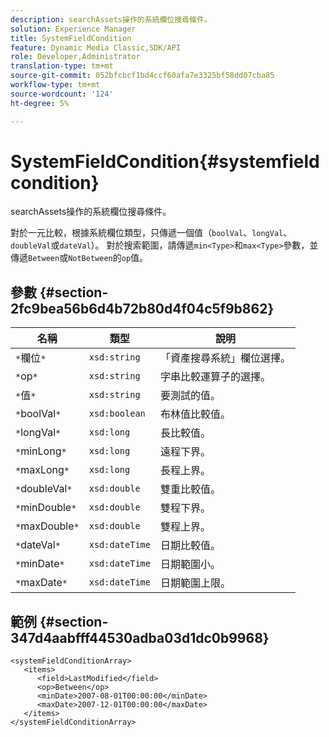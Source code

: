 ```yaml
---
description: searchAssets操作的系統欄位搜尋條件。
solution: Experience Manager
title: SystemFieldCondition
feature: Dynamic Media Classic,SDK/API
role: Developer,Administrator
translation-type: tm+mt
source-git-commit: 052bfcbcf1bd4ccf60afa7e3325bf58dd07cba85
workflow-type: tm+mt
source-wordcount: '124'
ht-degree: 5%

---
```



# SystemFieldCondition{#systemfieldcondition}

searchAssets操作的系統欄位搜尋條件。

對於一元比較，根據系統欄位類型，只傳遞一個值（`boolVal`、`longVal`、`doubleVal`或`dateVal`）。 對於搜索範圍，請傳遞`min<Type>`和`max<Type>`參數，並傳遞`Between`或`NotBetween`的`op`值。

## 參數 {#section-2fc9bea56b6d4b72b80d4f04c5f9b862}

| 名稱 | 類型 | 說明 |
|---|---|---|
| `*`欄位`*` | `xsd:string` | 「資產搜尋系統」欄位選擇。 |
| `*`op`*` | `xsd:string` | 字串比較運算子的選擇。 |
| `*`值`*` | `xsd:string` | 要測試的值。 |
| `*`boolVal`*` | `xsd:boolean` | 布林值比較值。 |
| `*`longVal`*` | `xsd:long` | 長比較值。 |
| `*`minLong`*` | `xsd:long` | 遠程下界。 |
| `*`maxLong`*` | `xsd:long` | 長程上界。 |
| `*`doubleVal`*` | `xsd:double` | 雙重比較值。 |
| `*`minDouble`*` | `xsd:double` | 雙程下界。 |
| `*`maxDouble`*` | `xsd:double` | 雙程上界。 |
| `*`dateVal`*` | `xsd:dateTime` | 日期比較值。 |
| `*`minDate`*` | `xsd:dateTime` | 日期範圍小。 |
| `*`maxDate`*` | `xsd:dateTime` | 日期範圍上限。 |

## 範例 {#section-347d4aabfff44530adba03d1dc0b9968}

```
<systemFieldConditionArray>
   <items>
      <field>LastModified</field>
      <op>Between</op>
      <minDate>2007-08-01T00:00:00</minDate>
      <maxDate>2007-12-01T00:00:00</maxDate>
   </items>
</systemFieldConditionArray>
```

